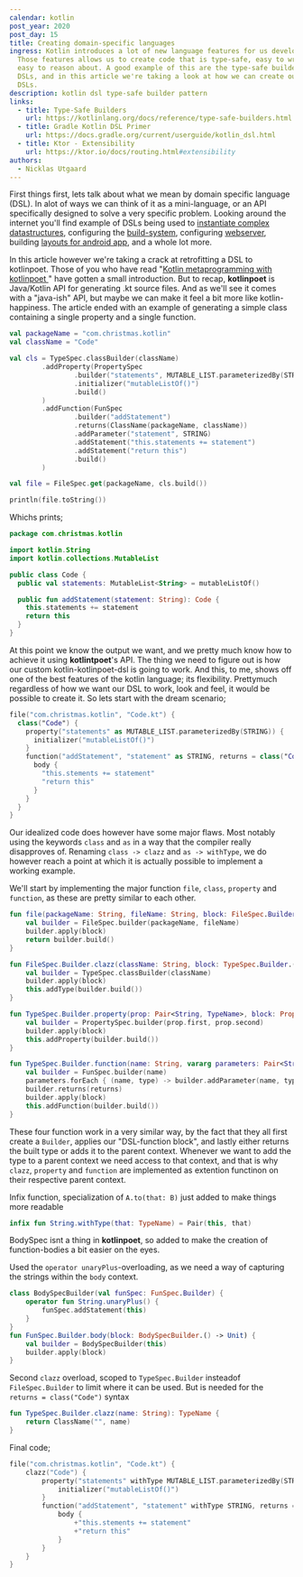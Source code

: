 ```yaml
---
calendar: kotlin
post_year: 2020
post_day: 15
title: Creating domain-specific languages
ingress: Kotlin introduces a lot of new language features for us developers.
  Those features allows us to create code that is type-safe, easy to write and
  easy to reason about. A good example of this are the type-safe builders a.k.a
  DSLs, and in this article we're taking a look at how we can create our own
  DSLs.
description: kotlin dsl type-safe builder pattern
links:
  - title: Type-Safe Builders
    url: https://kotlinlang.org/docs/reference/type-safe-builders.html
  - title: Gradle Kotlin DSL Primer
    url: https://docs.gradle.org/current/userguide/kotlin_dsl.html
  - title: Ktor - Extensibility
    url: https://ktor.io/docs/routing.html#extensibility
authors:
  - Nicklas Utgaard
---
```

First things first, lets talk about what we mean by domain specific language (DSL). In alot of ways we can think of it as a mini-language, or an API specifically designed to solve a very specific problem. Looking around the internet you'll find example of DSLs being used to [instantiate complex datastructures](https://github.com/kotlin/kotlinx.html/wiki/DOM-trees), configuring the [build-system](https://docs.gradle.org/current/userguide/kotlin_dsl.html), configuring [webserver](https://ktor.io/docs/routing.html#extensibility), building [layouts for android app](https://github.com/Kotlin/anko/wiki/Anko-Layouts#basics), and a whole lot more.

In this article however we're taking a crack at retrofitting a DSL to kotlinpoet. Those of you who have read "[Kotlin metaprogramming with kotlinpoet
](https://preview.bekk.christmas/kotlin/2020/12)" have gotten a small introduction. But to recap, **kotlinpoet** is Java/Kotlin API for generating .kt source files. And as we'll see it comes with a "java-ish" API, but maybe we can make it feel a bit more like kotlin-happiness. The article ended with an example of generating a simple class containing a single property and a single function. 
```kotlin
val packageName = "com.christmas.kotlin"
val className = "Code"

val cls = TypeSpec.classBuilder(className)
        .addProperty(PropertySpec
                .builder("statements", MUTABLE_LIST.parameterizedBy(STRING))
                .initializer("mutableListOf()")
                .build()
        )
        .addFunction(FunSpec
                .builder("addStatement")
                .returns(ClassName(packageName, className))
                .addParameter("statement", STRING)
                .addStatement("this.statements += statement")
                .addStatement("return this")
                .build()
        )

val file = FileSpec.get(packageName, cls.build())

println(file.toString())
```

Whichs prints;
```kotlin
package com.christmas.kotlin

import kotlin.String
import kotlin.collections.MutableList

public class Code {
  public val statements: MutableList<String> = mutableListOf()

  public fun addStatement(statement: String): Code {
    this.statements += statement
    return this
  }
}
```

At this point we know the output we want, and we pretty much know how to achieve it using **kotlintpoet**'s API. The thing we need to figure out is how our custom kotlin-kotlinpoet-dsl is going to work. And this, to me, shows off one of the best features of the kotlin language; its flexibility. Prettymuch regardless of how we want our DSL to work, look and feel, it would be possible to create it. So lets start with the dream scenario;

```kotlin
file("com.christmas.kotlin", "Code.kt") {
  class("Code") {
    property("statements" as MUTABLE_LIST.parameterizedBy(STRING)) {
      initializer("mutableListOf()")
    }
    function("addStatement", "statement" as STRING, returns = class("Code")) {
      body {
        "this.stements += statement"
        "return this"
      }
    }
  }
}
```

Our idealized code does however have some major flaws. Most notably using the keywords `class` and `as` in a way that the compiler really disapproves of. Renaming `class -> clazz` and `as -> withType`, we do however reach a point at which it is actually possible to implement a working example.

We'll start by implementing the major function `file`, `class`, `property` and `function`, as these are pretty similar to each other.

```kotlin
fun file(packageName: String, fileName: String, block: FileSpec.Builder.() -> Unit = {}): FileSpec {
    val builder = FileSpec.builder(packageName, fileName)
    builder.apply(block)
    return builder.build()
}

fun FileSpec.Builder.clazz(className: String, block: TypeSpec.Builder.() -> Unit) {
    val builder = TypeSpec.classBuilder(className)
    builder.apply(block)
    this.addType(builder.build())
}

fun TypeSpec.Builder.property(prop: Pair<String, TypeName>, block: PropertySpec.Builder.() -> Unit) {
    val builder = PropertySpec.builder(prop.first, prop.second)
    builder.apply(block)
    this.addProperty(builder.build())
}

fun TypeSpec.Builder.function(name: String, vararg parameters: Pair<String, TypeName>, returns: TypeName, block: FunSpec.Builder.() -> Unit) {
    val builder = FunSpec.builder(name)
    parameters.forEach { (name, type) -> builder.addParameter(name, type) }
    builder.returns(returns)
    builder.apply(block)
    this.addFunction(builder.build())
}
```

These four function work in a very similar way, by the fact that they all first create a `Builder`, applies our "DSL-function block", and lastly either returns the built type or adds it to the parent context. Whenever we want to add the type to a parent context we need access to that context, and that is why `clazz`, `property` and `function` are implemented as extention functinon on their respective parent context.


Infix function, specialization of `A.to(that: B)` just added to make things more readable
```kotlin
infix fun String.withType(that: TypeName) = Pair(this, that)
```

BodySpec isnt a thing in **kotlinpoet**, so added to make the creation of function-bodies a bit easier on the eyes.

Used the `operator unaryPlus`-overloading, as we need a way of capturing the strings within the `body` context.
```kotlin
class BodySpecBuilder(val funSpec: FunSpec.Builder) {
    operator fun String.unaryPlus() {
        funSpec.addStatement(this)
    }
}
fun FunSpec.Builder.body(block: BodySpecBuilder.() -> Unit) {
    val builder = BodySpecBuilder(this)
    builder.apply(block)
}
```

Second `clazz` overload, scoped to `TypeSpec.Builder` insteadof `FileSpec.Builder` to limit where it can be used. But is needed for the `returns = class("Code")` syntax
```kotlin
fun TypeSpec.Builder.clazz(name: String): TypeName {
    return ClassName("", name)
}
```


Final code;
```kotlin
file("com.christmas.kotlin", "Code.kt") {
    clazz("Code") {
        property("statements" withType MUTABLE_LIST.parameterizedBy(STRING)) {
            initializer("mutableListOf()")
        }
        function("addStatement", "statement" withType STRING, returns = clazz("Code")) {
            body {
                +"this.stements += statement"
                +"return this"
            }
        }
    }
}
```
